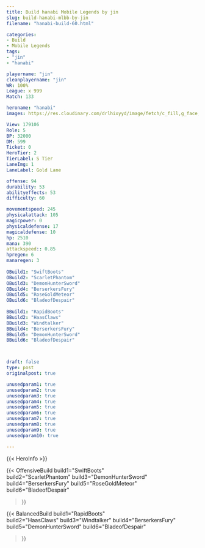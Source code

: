 ```yaml
---
title: Build hanabi Mobile Legends by jin
slug: build-hanabi-mlbb-by-jin
filename: "hanabi-build-60.html"

categories: 
- Build 
- Mobile Legends
tags: 
- "jin"
- "hanabi"

playername: "jin"
cleanplayername: "jin"
WR: 100%
League: x 999
Match: 133 

heroname: "hanabi"
images: https://res.cloudinary.com/drlhixyyd/image/fetch/c_fill,g_face,f_auto/https://cdn2-build.mobagenie.my.id/p/images/banner/full/hanabi.jpg

View: 179106 
Role: 5 
BP: 32000
DM: 599 
Ticket: 0 
HeroTier: 2 
TierLabel: S Tier 
LaneImg: 1
LaneLabel: Gold Lane

offense: 94 
durability: 53 
abilityeffects: 53 
difficulty: 60 

movementspeed: 245
physicalattack: 105
magicpower: 0
physicaldefense: 17
magicaldefense: 10
hp: 2510
mana: 390
attackspeed:: 0.85
hpregen: 6
manaregen: 3
 
OBuild1: "SwiftBoots"  
OBuild2: "ScarletPhantom" 
OBuild3: "DemonHunterSword" 
OBuild4: "BerserkersFury" 
OBuild5: "RoseGoldMeteor" 
OBuild6: "BladeofDespair" 
 
BBuild1: "RapidBoots"  
BBuild2: "HaasClaws" 
BBuild3: "Windtalker" 
BBuild4: "BerserkersFury" 
BBuild5: "DemonHunterSword" 
BBuild6: "BladeofDespair"



draft: false
type: post
originalpost: true

unusedparam1: true
unusedparam2: true
unusedparam3: true
unusedparam4: true
unusedparam5: true
unusedparam6: true
unusedparam7: true
unusedparam8: true
unusedparam9: true
unusedparam10: true

---
```


{{< HeroInfo >}} 

{{< OffensiveBuild 
build1="SwiftBoots"  
build2="ScarletPhantom" 
build3="DemonHunterSword" 
build4="BerserkersFury" 
build5="RoseGoldMeteor" 
build6="BladeofDespair" 
 >}} 

{{< BalancedBuild 
build1="RapidBoots"  
build2="HaasClaws" 
build3="Windtalker" 
build4="BerserkersFury" 
build5="DemonHunterSword" 
build6="BladeofDespair" 
 >}}

